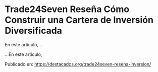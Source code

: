 # Trade24Seven Reseña Cómo Construir una Cartera de Inversión Diversificada

En este artículo,...

...En este artículo,

Publicado en: https://destacados.org/trade24seven-resena-inversion/
